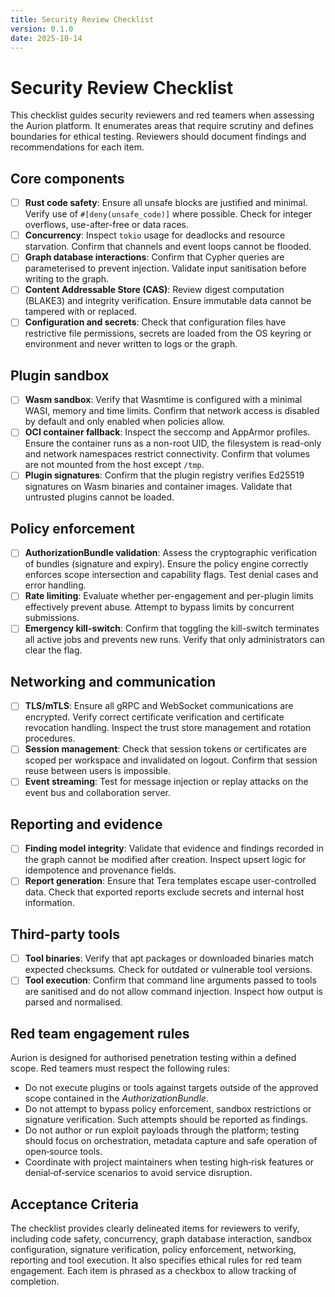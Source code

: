 ```yaml
---
title: Security Review Checklist
version: 0.1.0
date: 2025-10-14
---
```

# Security Review Checklist

This checklist guides security reviewers and red teamers when assessing the Aurion platform.  It enumerates areas that require scrutiny and defines boundaries for ethical testing.  Reviewers should document findings and recommendations for each item.

## Core components

- [ ] **Rust code safety**: Ensure all unsafe blocks are justified and minimal.  Verify use of `#[deny(unsafe_code)]` where possible.  Check for integer overflows, use-after-free or data races.
- [ ] **Concurrency**: Inspect `tokio` usage for deadlocks and resource starvation.  Confirm that channels and event loops cannot be flooded.
- [ ] **Graph database interactions**: Confirm that Cypher queries are parameterised to prevent injection.  Validate input sanitisation before writing to the graph.
- [ ] **Content Addressable Store (CAS)**: Review digest computation (BLAKE3) and integrity verification.  Ensure immutable data cannot be tampered with or replaced.
- [ ] **Configuration and secrets**: Check that configuration files have restrictive file permissions, secrets are loaded from the OS keyring or environment and never written to logs or the graph.

## Plugin sandbox

- [ ] **Wasm sandbox**: Verify that Wasmtime is configured with a minimal WASI, memory and time limits.  Confirm that network access is disabled by default and only enabled when policies allow.
- [ ] **OCI container fallback**: Inspect the seccomp and AppArmor profiles.  Ensure the container runs as a non-root UID, the filesystem is read-only and network namespaces restrict connectivity.  Confirm that volumes are not mounted from the host except `/tmp`.
- [ ] **Plugin signatures**: Confirm that the plugin registry verifies Ed25519 signatures on Wasm binaries and container images.  Validate that untrusted plugins cannot be loaded.

## Policy enforcement

- [ ] **AuthorizationBundle validation**: Assess the cryptographic verification of bundles (signature and expiry).  Ensure the policy engine correctly enforces scope intersection and capability flags.  Test denial cases and error handling.
- [ ] **Rate limiting**: Evaluate whether per-engagement and per-plugin limits effectively prevent abuse.  Attempt to bypass limits by concurrent submissions.
- [ ] **Emergency kill-switch**: Confirm that toggling the kill-switch terminates all active jobs and prevents new runs.  Verify that only administrators can clear the flag.

## Networking and communication

- [ ] **TLS/mTLS**: Ensure all gRPC and WebSocket communications are encrypted.  Verify correct certificate verification and certificate revocation handling.  Inspect the trust store management and rotation procedures.
- [ ] **Session management**: Check that session tokens or certificates are scoped per workspace and invalidated on logout.  Confirm that session reuse between users is impossible.
- [ ] **Event streaming**: Test for message injection or replay attacks on the event bus and collaboration server.

## Reporting and evidence

- [ ] **Finding model integrity**: Validate that evidence and findings recorded in the graph cannot be modified after creation.  Inspect upsert logic for idempotence and provenance fields.
- [ ] **Report generation**: Ensure that Tera templates escape user-controlled data.  Check that exported reports exclude secrets and internal host information.

## Third-party tools

- [ ] **Tool binaries**: Verify that apt packages or downloaded binaries match expected checksums.  Check for outdated or vulnerable tool versions.
- [ ] **Tool execution**: Confirm that command line arguments passed to tools are sanitised and do not allow command injection.  Inspect how output is parsed and normalised.

## Red team engagement rules

Aurion is designed for authorised penetration testing within a defined scope.  Red teamers must respect the following rules:

- Do not execute plugins or tools against targets outside of the approved scope contained in the *AuthorizationBundle*.
- Do not attempt to bypass policy enforcement, sandbox restrictions or signature verification.  Such attempts should be reported as findings.
- Do not author or run exploit payloads through the platform; testing should focus on orchestration, metadata capture and safe operation of open‑source tools.
- Coordinate with project maintainers when testing high‑risk features or denial‑of‑service scenarios to avoid service disruption.

## Acceptance Criteria

The checklist provides clearly delineated items for reviewers to verify, including code safety, concurrency, graph database interaction, sandbox configuration, signature verification, policy enforcement, networking, reporting and tool execution.  It also specifies ethical rules for red team engagement.  Each item is phrased as a checkbox to allow tracking of completion.